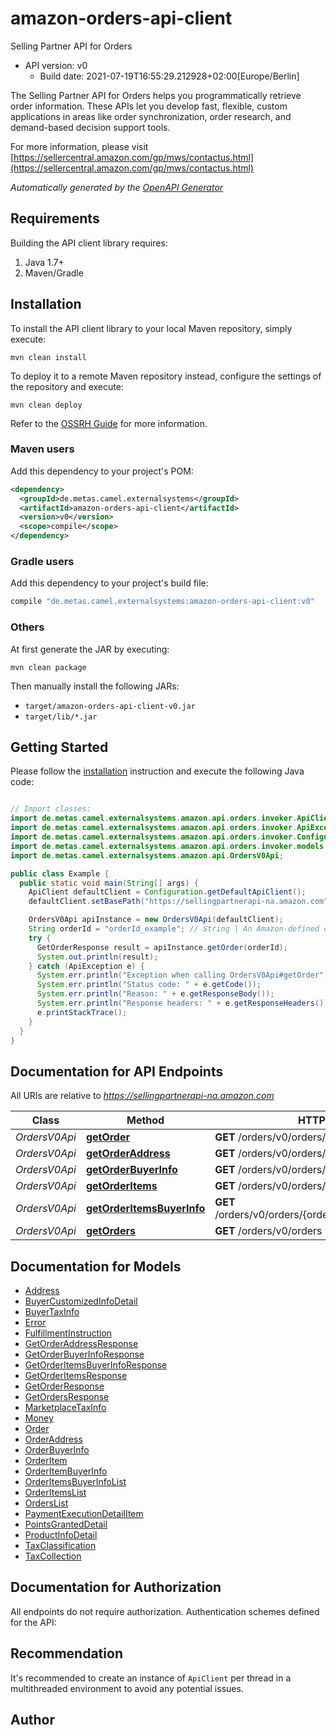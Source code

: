 # amazon-orders-api-client

Selling Partner API for Orders
- API version: v0
  - Build date: 2021-07-19T16:55:29.212928+02:00[Europe/Berlin]

The Selling Partner API for Orders helps you programmatically retrieve order information. These APIs let you develop fast, flexible, custom applications in areas like order synchronization, order research, and demand-based decision support tools.

  For more information, please visit [https://sellercentral.amazon.com/gp/mws/contactus.html](https://sellercentral.amazon.com/gp/mws/contactus.html)

*Automatically generated by the [OpenAPI Generator](https://openapi-generator.tech)*


## Requirements

Building the API client library requires:
1. Java 1.7+
2. Maven/Gradle

## Installation

To install the API client library to your local Maven repository, simply execute:

```shell
mvn clean install
```

To deploy it to a remote Maven repository instead, configure the settings of the repository and execute:

```shell
mvn clean deploy
```

Refer to the [OSSRH Guide](http://central.sonatype.org/pages/ossrh-guide.html) for more information.

### Maven users

Add this dependency to your project's POM:

```xml
<dependency>
  <groupId>de.metas.camel.externalsystems</groupId>
  <artifactId>amazon-orders-api-client</artifactId>
  <version>v0</version>
  <scope>compile</scope>
</dependency>
```

### Gradle users

Add this dependency to your project's build file:

```groovy
compile "de.metas.camel.externalsystems:amazon-orders-api-client:v0"
```

### Others

At first generate the JAR by executing:

```shell
mvn clean package
```

Then manually install the following JARs:

* `target/amazon-orders-api-client-v0.jar`
* `target/lib/*.jar`

## Getting Started

Please follow the [installation](#installation) instruction and execute the following Java code:

```java

// Import classes:
import de.metas.camel.externalsystems.amazon.api.orders.invoker.ApiClient;
import de.metas.camel.externalsystems.amazon.api.orders.invoker.ApiException;
import de.metas.camel.externalsystems.amazon.api.orders.invoker.Configuration;
import de.metas.camel.externalsystems.amazon.api.orders.invoker.models.*;
import de.metas.camel.externalsystems.amazon.api.OrdersV0Api;

public class Example {
  public static void main(String[] args) {
    ApiClient defaultClient = Configuration.getDefaultApiClient();
    defaultClient.setBasePath("https://sellingpartnerapi-na.amazon.com");

    OrdersV0Api apiInstance = new OrdersV0Api(defaultClient);
    String orderId = "orderId_example"; // String | An Amazon-defined order identifier, in 3-7-7 format.
    try {
      GetOrderResponse result = apiInstance.getOrder(orderId);
      System.out.println(result);
    } catch (ApiException e) {
      System.err.println("Exception when calling OrdersV0Api#getOrder");
      System.err.println("Status code: " + e.getCode());
      System.err.println("Reason: " + e.getResponseBody());
      System.err.println("Response headers: " + e.getResponseHeaders());
      e.printStackTrace();
    }
  }
}

```

## Documentation for API Endpoints

All URIs are relative to *https://sellingpartnerapi-na.amazon.com*

Class | Method | HTTP request | Description
------------ | ------------- | ------------- | -------------
*OrdersV0Api* | [**getOrder**](docs/OrdersV0Api.md#getOrder) | **GET** /orders/v0/orders/{orderId} | 
*OrdersV0Api* | [**getOrderAddress**](docs/OrdersV0Api.md#getOrderAddress) | **GET** /orders/v0/orders/{orderId}/address | 
*OrdersV0Api* | [**getOrderBuyerInfo**](docs/OrdersV0Api.md#getOrderBuyerInfo) | **GET** /orders/v0/orders/{orderId}/buyerInfo | 
*OrdersV0Api* | [**getOrderItems**](docs/OrdersV0Api.md#getOrderItems) | **GET** /orders/v0/orders/{orderId}/orderItems | 
*OrdersV0Api* | [**getOrderItemsBuyerInfo**](docs/OrdersV0Api.md#getOrderItemsBuyerInfo) | **GET** /orders/v0/orders/{orderId}/orderItems/buyerInfo | 
*OrdersV0Api* | [**getOrders**](docs/OrdersV0Api.md#getOrders) | **GET** /orders/v0/orders | 


## Documentation for Models

 - [Address](docs/Address.md)
 - [BuyerCustomizedInfoDetail](docs/BuyerCustomizedInfoDetail.md)
 - [BuyerTaxInfo](docs/BuyerTaxInfo.md)
 - [Error](docs/Error.md)
 - [FulfillmentInstruction](docs/FulfillmentInstruction.md)
 - [GetOrderAddressResponse](docs/GetOrderAddressResponse.md)
 - [GetOrderBuyerInfoResponse](docs/GetOrderBuyerInfoResponse.md)
 - [GetOrderItemsBuyerInfoResponse](docs/GetOrderItemsBuyerInfoResponse.md)
 - [GetOrderItemsResponse](docs/GetOrderItemsResponse.md)
 - [GetOrderResponse](docs/GetOrderResponse.md)
 - [GetOrdersResponse](docs/GetOrdersResponse.md)
 - [MarketplaceTaxInfo](docs/MarketplaceTaxInfo.md)
 - [Money](docs/Money.md)
 - [Order](docs/Order.md)
 - [OrderAddress](docs/OrderAddress.md)
 - [OrderBuyerInfo](docs/OrderBuyerInfo.md)
 - [OrderItem](docs/OrderItem.md)
 - [OrderItemBuyerInfo](docs/OrderItemBuyerInfo.md)
 - [OrderItemsBuyerInfoList](docs/OrderItemsBuyerInfoList.md)
 - [OrderItemsList](docs/OrderItemsList.md)
 - [OrdersList](docs/OrdersList.md)
 - [PaymentExecutionDetailItem](docs/PaymentExecutionDetailItem.md)
 - [PointsGrantedDetail](docs/PointsGrantedDetail.md)
 - [ProductInfoDetail](docs/ProductInfoDetail.md)
 - [TaxClassification](docs/TaxClassification.md)
 - [TaxCollection](docs/TaxCollection.md)


## Documentation for Authorization

All endpoints do not require authorization.
Authentication schemes defined for the API:

## Recommendation

It's recommended to create an instance of `ApiClient` per thread in a multithreaded environment to avoid any potential issues.

## Author



